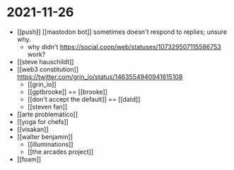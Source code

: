 # 2021-11-26

- [[push]] [[mastodon bot]] sometimes doesn't respond to replies; unsure why.
  - why didn't https://social.coop/web/statuses/107329507115586753 work?
- [[steve hauschildt]] 
- [[web3 constitution]] https://twitter.com/grin_io/status/1463554940941615108
  - [[grin_io]]
  - [[gptbrooke]] == [[brooke]]
  - [[don't accept the default]] == [[datd]]
  - [[steven fan]]
- [[arte problemático]]
- [[yoga for chefs]]
- [[visakan]]
- [[walter benjamin]]
  - [[illuminations]]
  - [[the arcades project]]
- [[foam]]